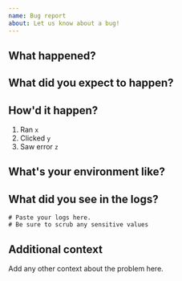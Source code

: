```yaml
---
name: Bug report
about: Let us know about a bug!
---
```


## What happened?

## What did you expect to happen?

## How'd it happen?

1. Ran `x`
2. Clicked `y`
3. Saw error `z`

## What's your environment like?


## What did you see in the logs?

```logs
# Paste your logs here.
# Be sure to scrub any sensitive values
```

## Additional context

Add any other context about the problem here.
